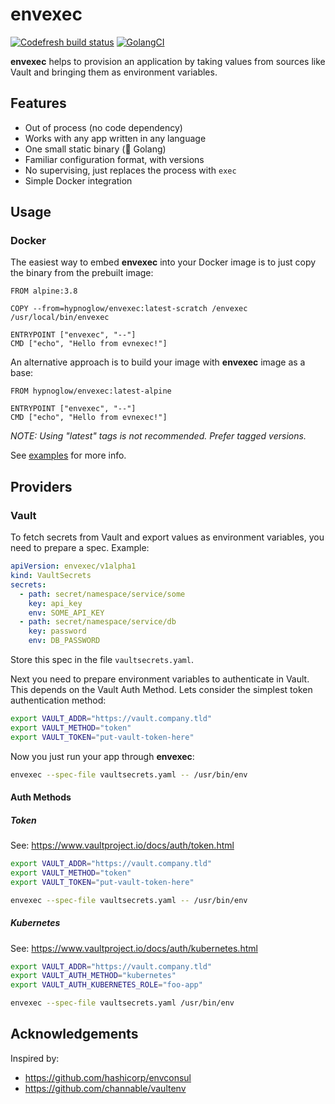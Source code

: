 # envexec

[![Codefresh build status]( https://g.codefresh.io/api/badges/pipeline/hypnoglow/hypnoglow%2Fenvexec%2Fenvexec?type=cf-1)]( https://g.codefresh.io/public/accounts/hypnoglow/pipelines/hypnoglow/envexec/envexec)
[![GolangCI](https://golangci.com/badges/github.com/hypnoglow/envexec.svg)](https://golangci.com/r/github.com/hypnoglow/envexec)

**envexec** helps to provision an application by taking values from
sources like Vault and bringing them as environment variables.

## Features

- Out of process (no code dependency)
- Works with any app written in any language
- One small static binary (💙 Golang)
- Familiar configuration format, with versions
- No supervising, just replaces the process with `exec`
- Simple Docker integration

## Usage

### Docker

The easiest way to embed **envexec** into your Docker image is to just
copy the binary from the prebuilt image:

```docker
FROM alpine:3.8

COPY --from=hypnoglow/envexec:latest-scratch /envexec /usr/local/bin/envexec

ENTRYPOINT ["envexec", "--"]
CMD ["echo", "Hello from evnexec!"]
```

An alternative approach is to build your image with **envexec** image
as a base:

```
FROM hypnoglow/envexec:latest-alpine

ENTRYPOINT ["envexec", "--"]
CMD ["echo", "Hello from evnexec!"]
```

*NOTE: Using "latest" tags is not recommended. Prefer tagged versions.*

See [examples](_examples/docker/) for more info.

## Providers

### Vault

To fetch secrets from Vault and export values as environment
variables, you need to prepare a spec. Example:

```yaml
apiVersion: envexec/v1alpha1
kind: VaultSecrets
secrets:
  - path: secret/namespace/service/some
    key: api_key
    env: SOME_API_KEY
  - path: secret/namespace/service/db
    key: password
    env: DB_PASSWORD
```

Store this spec in the file `vaultsecrets.yaml`.

Next you need to prepare environment variables to authenticate
in Vault. This depends on the Vault Auth Method. Lets consider the
simplest token authentication method:

```bash
export VAULT_ADDR="https://vault.company.tld"
export VAULT_METHOD="token"
export VAULT_TOKEN="put-vault-token-here"
```

Now you just run your app through **envexec**:

```bash
envexec --spec-file vaultsecrets.yaml -- /usr/bin/env
```

#### Auth Methods

##### Token

See: https://www.vaultproject.io/docs/auth/token.html

```bash
export VAULT_ADDR="https://vault.company.tld"
export VAULT_METHOD="token"
export VAULT_TOKEN="put-vault-token-here"

envexec --spec-file vaultsecrets.yaml -- /usr/bin/env
```

##### Kubernetes

See: https://www.vaultproject.io/docs/auth/kubernetes.html

```bash
export VAULT_ADDR="https://vault.company.tld"
export VAULT_AUTH_METHOD="kubernetes"
export VAULT_AUTH_KUBERNETES_ROLE="foo-app"

envexec --spec-file vaultsecrets.yaml /usr/bin/env
```

## Acknowledgements

Inspired by:

- https://github.com/hashicorp/envconsul
- https://github.com/channable/vaultenv
